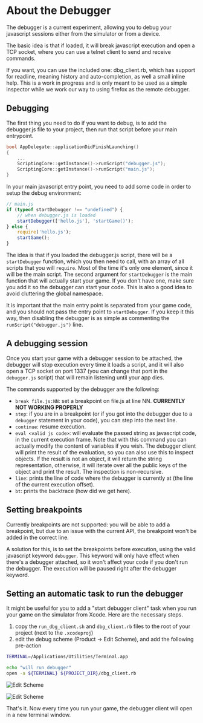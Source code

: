 # About the Debugger

The debugger is a current experiment, allowing you to debug your javascript sessions either from the
simulator or from a device.

The basic idea is that if loaded, it will break javascript execution and open a TCP socket, where
you can use a telnet client to send and receive commands.

If you want, you can use the included one: dbg_client.rb, which has support for readline, meaning
history and auto-completion, as well a small inline help. This is a work in progress and is only
meant to be used as a simple inspector while we work our way to using firefox as the remote
debugger.

## Debugging

The first thing you need to do if you want to debug, is to add the debugger.js file to your project,
then run that script before your main entrypoint.

```c++
bool AppDelegate::applicationDidFinishLaunching()
{
	...
    ScriptingCore::getInstance()->runScript("debugger.js");
    ScriptingCore::getInstance()->runScript("main.js");
}
```

In your main javascript entry point, you need to add some code in order to setup the debug
environment:

```javascript
// main.js
if (typeof startDebugger !== "undefined") {
	// when debugger.js is loaded
	startDebugger(['hello.js'], 'startGame()');
} else {
	require('hello.js');
	startGame();
}
```

The idea is that if you loaded the debugger.js script, there will be a `startDebugger` function,
which you then need to call, with an array of all scripts that you will `require`. Most of the time
it's only one element, since it will be the main script. The second argument for `startDebugger` is
the main function that will actually start your game. If you don't have one, make sure you add it
so the debugger can start your code. This is also a good idea to avoid cluttering the global
namespace.

It is important that the main entry point is separated from your game code, and you should not pass
the entry point to `startDebugger`. If you keep it this way, then disabling the debugger is as
simple as commenting the `runScript("debugger.js")` line.

## A debugging session

Once you start your game with a debugger session to be attached, the debugger will stop execution
every time it loads a script, and it will also open a TCP socket on port 1337 (you can change that
port in the `debugger.js` script) that will remain listening until your app dies.

The commands supported by the debugger are the following:

* `break file.js:NN`: set a breakpoint on file.js at line NN. **CURRENTLY NOT WORKING PROPERLY**
* `step`: if you are in a breakpoint (or if you got into the debugger due to a `debugger` statement
  in your code), you can step into the next line.
* `continue`: resume execution.
* `eval <valid js code>`: will evaluate the passed string as javascript code, in the current
  execution frame. Note that with this command you can actually modify the content of variables if
  you wish. The debugger client will print the result of the evaluation, so you can also use this
  to inspect objects. If the result is not an object, it will return the string representation,
  otherwise, it will iterate over all the public keys of the object and print the result. The
  inspection is non-recursive.
* `line`: prints the line of code where the debugger is currently at (the line of the current
  execution offset).
* `bt`: prints the backtrace (how did we get here).

## Setting breakpoints

Currently breakpoints are not supported: you will be able to add a breakpoint, but due to an issue
with the current API, the breakpoint won't be added in the correct line.

A solution for this, is to set the breakpoints before execution, using the valid javascript keyword
`debugger`. This keyword will only have effect when there's a debugger attached, so it won't affect
your code if you don't run the debugger. The execution will be paused right after the debugger
keyword.

## Setting an automatic task to run the debugger

It might be useful for you to add a "start debugger client" task when you run your game on the
simulator from Xcode. Here are the necessary steps.

1. copy the `run_dbg_client.sh` and `dbg_client.rb` files to the root of your project (next to the
   `.xcodeproj`)
2. edit the debug scheme (Product -> Edit Scheme), and add the following pre-action

```sh
TERMINAL=/Applications/Utilities/Terminal.app

echo "will run debugger"
open -a ${TERMINAL} ${PROJECT_DIR}/dbg_client.rb
```

![Edit Scheme](https://raw.github.com/funkaster/cxx-generator/master/targets/spidermonkey/common/debugger1.png)

![Edit Scheme](https://raw.github.com/funkaster/cxx-generator/master/targets/spidermonkey/common/debugger2.png)

That's it. Now every time you run your game, the debugger client will open in a new terminal window.
